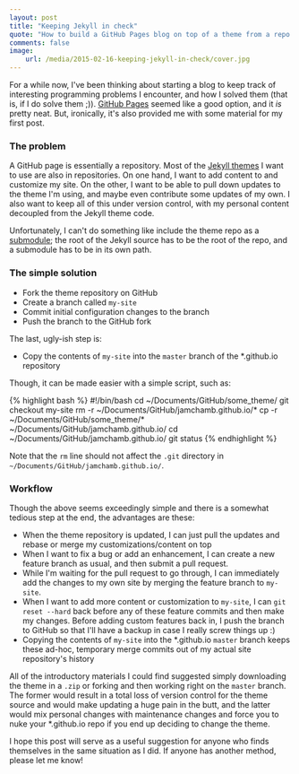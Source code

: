 ```yaml
---
layout: post
title: "Keeping Jekyll in check"
quote: "How to build a GitHub Pages blog on top of a theme from a repo and keep it all under version control"
comments: false
image:
    url: /media/2015-02-16-keeping-jekyll-in-check/cover.jpg
---
```


For a while now, I've been thinking about starting a blog to keep track of interesting programming problems I encounter, and how I solved them (that is, if I do solve them ;)). [GitHub Pages](http://pages.github.com) seemed like a good option, and it _is_ pretty neat. But, ironically, it's also provided me with some material for my first post.

### The problem

A GitHub page is essentially a repository. Most of the [Jekyll themes](http://jekyllthemes.org/) I want to use are also in repositories. On one hand, I want to add content to and customize my site. On the other, I want to be able to pull down updates to the theme I'm using, and maybe even contribute some updates of my own. I also want to keep all of this under version control, with my personal content decoupled from the Jekyll theme code.

Unfortunately, I can't do something like include the theme repo as a [submodule](http://git-scm.com/book/en/v2/Git-Tools-Submodules); the root of the Jekyll source has to be the root of the repo, and a submodule has to be in its own path.

### The simple solution

- Fork the theme repository on GitHub
- Create a branch called `my-site`
- Commit initial configuration changes to the branch
- Push the branch to the GitHub fork

The last, ugly-ish step is:

- Copy the contents of `my-site` into the `master` branch of the *.github.io repository

Though, it can be made easier with a simple script, such as:

{% highlight bash %}
#!/bin/bash
cd ~/Documents/GitHub/some_theme/
git checkout my-site
rm -r ~/Documents/GitHub/jamchamb.github.io/*
cp -r ~/Documents/GitHub/some_theme/* ~/Documents/GitHub/jamchamb.github.io/
cd ~/Documents/GitHub/jamchamb.github.io/
git status
{% endhighlight %}

Note that the `rm` line should not affect the `.git` directory in `~/Documents/GitHub/jamchamb.github.io/`.

### Workflow

Though the above seems exceedingly simple and there is a somewhat tedious step at the end, the advantages are these:

- When the theme repository is updated, I can just pull the updates and rebase or merge my customizations/content on top
- When I want to fix a bug or add an enhancement, I can create a new feature branch as usual, and then submit a pull request.
- While I'm waiting for the pull request to go through, I can immediately add the changes to my own site by merging the feature branch to `my-site`.
- When I want to add more content or customization to `my-site`, I can `git reset --hard` back before any of these feature commits and then make my changes. Before adding custom features back in, I push the branch to GitHub so that I'll have a backup in case I really screw things up :)
- Copying the contents of `my-site` into the *.github.io `master` branch keeps these ad-hoc, temporary merge commits out of my actual site repository's history

All of the introductory materials I could find suggested simply downloading the theme in a `.zip` or forking and then working right
on the `master` branch. The former would result in a total loss of version control for the theme source and would make updating a
huge pain in the butt, and the latter would mix personal changes with maintenance changes and force you to nuke your *.github.io repo
if you end up deciding to change the theme.

I hope this post will serve as a useful suggestion for anyone who finds themselves in the same situation as I did. If anyone has another
method, please let me know!
